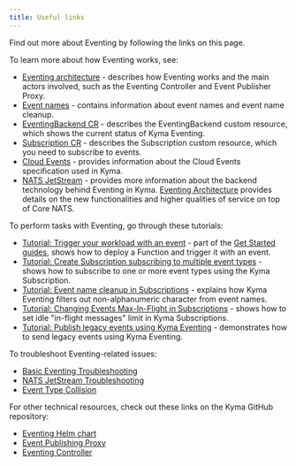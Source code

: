 ```yaml
---
title: Useful links
---
```


Find out more about Eventing by following the links on this page.

To learn more about how Eventing works, see:

- [Eventing architecture](../../../05-technical-reference/00-architecture/evnt-01-architecture.md) - describes how Eventing works and the main actors involved, such as the Eventing Controller and Event Publisher Proxy.
- [Event names](../../../05-technical-reference/evnt-01-event-names.md) - contains information about event names and event name cleanup.
- [EventingBackend CR](../../../05-technical-reference/00-custom-resources/evnt-02-eventingbackend.md) - describes the EventingBackend custom resource, which shows the current status of Kyma Eventing.
- [Subscription CR](../../../05-technical-reference/00-custom-resources/evnt-01-subscription.md) - describes the Subscription custom resource, which you need to subscribe to events.
- [Cloud Events](https://cloudevents.io/) - provides information about the Cloud Events specification used in Kyma.
- [NATS JetStream](https://docs.nats.io/nats-concepts/jetstream) - provides more information about the backend technology behind Eventing in Kyma. [Eventing Architecture](../../../05-technical-reference/00-architecture/evnt-01-architecture.md#jet-stream) provides details on the new functionalities and higher qualities of service on top of Core NATS.

To perform tasks with Eventing, go through these tutorials:

- [Tutorial: Trigger your workload with an event](../../../02-get-started/04-trigger-workload-with-event.md) - part of the [Get Started guides](../../../02-get-started), shows how to deploy a Function and trigger it with an event.
- [Tutorial: Create Subscription subscribing to multiple event types](../../../03-tutorials/00-eventing/evnt-02-subs-with-multiple-filters.md) - shows how to subscribe to one or more event types using the Kyma Subscription.
- [Tutorial: Event name cleanup in Subscriptions](../../../03-tutorials/00-eventing/evnt-03-type-cleanup.md) - explains how Kyma Eventing filters out non-alphanumeric character from event names.
- [Tutorial: Changing Events Max-In-Flight in Subscriptions](../../../03-tutorials/00-eventing/evnt-04-change-max-in-flight-in-sub.md) - shows how to set idle "in-flight messages" limit in Kyma Subscriptions.
- [Tutorial: Publish legacy events using Kyma Eventing](../../../03-tutorials/00-eventing/evnt-05-send-legacy-events.md) - demonstrates how to send legacy events using Kyma Eventing.

To troubleshoot Eventing-related issues:
- [Basic Eventing Troubleshooting](../../../04-operation-guides/troubleshooting/eventing/evnt-01-eventing-troubleshooting.md)
- [NATS JetStream Troubleshooting](../../../04-operation-guides/troubleshooting/eventing/evnt-02-jetstream-troubleshooting.md)
- [Event Type Collision](../../../04-operation-guides/troubleshooting/eventing/evnt-03-type-collision.md)

For other technical resources, check out these links on the Kyma GitHub repository:

- [Eventing Helm chart](https://github.com/kyma-project/kyma/tree/main/resources/eventing)
- [Event Publishing Proxy](https://github.com/kyma-project/kyma/tree/main/components/event-publisher-proxy)
- [Eventing Controller](https://github.com/kyma-project/kyma/tree/main/components/eventing-controller)
